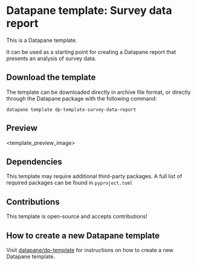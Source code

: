 
# Datapane template: Survey data report

This is a Datapane template.

It can be used as a starting point for creating a Datapane report that presents an analysis of survey data.

## Download the template

The template can be downloaded directly in archive file format, or directly through the Datapane package with the following command:

`datapane template dp-template-survey-data-report`

## Preview

<template_preview_image>

## Dependencies

This template may require additional third-party packages. A full list of required packages can be found in `pyproject.toml`
 
## Contributions

This template is open-source and accepts contributions!

## How to create a new Datapane template

Visit [datapane/dp-template](https://github.com/datapane/dp-template) for instructions on how to create a new Datapane template.

